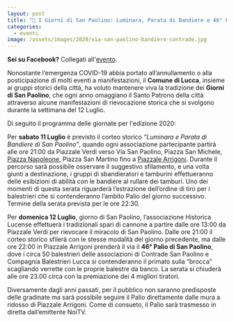 ```yaml
---
layout: post
title: "📣 I Giorni di San Paolino: Luminara, Parata di Bandiere e 46° Palio di San Paolino"
categories:
  - eventi
image: /assets/images/2020/via-san-paolino-bandiere-contrade.jpg
---
```


**Sei su Facebook?** Collegati all'[evento](https://www.facebook.com/events/317566119401163).

Nonostante l’emergenza COVID-19 abbia portato all’annullamento o alla
posticipazione di molti eventi a manifestazioni, il **Comune di Lucca**, insieme
ai gruppi storici della città, ha voluto mantenere viva la tradizione dei
**Giorni di San Paolino**, che ogni anno omaggiano il Santo Patrono della città
attraverso alcune manifestazioni di rievocazione storica che si svolgono durante
la settimana del 12 Luglio.

Di seguito il programma delle giornate per l'edizione 2020:

<!-- more -->

Per **sabato 11 Luglio** è previsto il corteo storico *“Luminara e Parata di
Bandiere di San Paolino”*, quando ogni associazione partecipante partirà alle
ore 21:00 da Piazzale Verdi verso Via San Paolino, Piazza San Michele, [Piazza
Napoleone](https://goo.gl/maps/DCZmQPv9u8xKhhC9A), Piazza San Martino fino a
[Piazzale Arrigoni](https://goo.gl/maps/HyDpGNSRgNuZ14kdA). Durante il percorso
sarà possibile osservare il suggestivo sfilamento, e una volta giunti a
destinazione, i gruppi di sbandieratori e tamburini effettueranno delle
esibizioni di abilità con le bandiere al rullare dei tamburi. Uno dei momenti di
questa serata riguarderà l’estrazione dell’ordine di tiro per i balestrieri che
si contenderanno l’ambito Palio del giorno successivo. Termine della serata
prevista per le ore 22:30.

Per **domenica 12 Luglio**, giorno di San Paolino, l’associazione Historica
Lucense effettuerà i tradizionali spari di cannone a partire dalle ore 13:00 da
Piazzale Verdi per rievocare il miracolo di San Paolino. Dalle ore 21:00 il
corteo storico sfilerà con le stesse modalità del giorno precedente, ma dalle
ore 22:00 in Piazzale Arrigoni prenderà il via il **46° Palio di San Paolino**,
dove i circa 50 balestrieri delle associazioni di Contrade San Paolino e
Compagnia Balestrieri Lucca si contenderanno il primato sulla “brocca”
scagliando verrette con le proprie balestre da banco. La serata si chiuderà alle
ore 23.00 circa con la premiazione dei 4 migliori tiratori.

Diversamente dagli anni passati, per il pubblico non saranno predisposte delle
gradinate ma sarà possibile seguire il Palio direttamente dalle mura a ridosso
di Piazzale Arrigoni. Come di consueto, il Palio sarà trasmesso in diretta
dall’emittente NoiTV.

<script type='application/ld+json'>
{
  "@context": "https://www.schema.org",
  "@type": "Event",
  "name": "Luminara di San Paolino 2020",
  "url": "https://consanpaolino.org",
  "description": "Rievocazione storica, corteo storico",
  "startDate": "11/07/2020 09:00PM",
  "endDate": "11/07/2020 10:00PM",
  "eventStatus": "https://schema.org/EventScheduled",
  "eventAttendanceMode": "https://schema.org/OfflineEventAttendanceMode",
  "image": ["https://consanpaolino.org/assets/images/2020/via-san-paolino-bandiere-contrade.jpg"],
  "location": {
    "@type": "Place",
    "name": "Piazzale Arrigoni",
    "address": {
      "@type": "PostalAddress",
      "streetAddress": "Piazzale Arrigoni",
      "addressLocality": "Lucca",
      "addressRegion": "LU",
      "postalCode": "55100",
      "addressCountry": "IT"
    }
  },
  "offers": {
    "@type": "Offer",
    "price": "0.00"
  },
  "performer": {
    "@type": "PerformingGroup",
    "name": "Contrade San Paolino"
  },
  "organizer": {
    "@type": "Organization",
    "name": "Contrade San Paolino",
    "url": "https://consanpaolino.org"
  }
}
 </script>

<script type='application/ld+json'>
{
  "@context": "https://www.schema.org",
  "@type": "Event",
  "name": "Palio San Paolino 2020",
  "url": "https://consanpaolino.org",
  "description": "Disfida dei balestrieri, rievocazione storica",
  "startDate": "12/07/2020 09:00PM",
  "endDate": "12/07/2020 10:30PM",
  "eventStatus": "https://schema.org/EventScheduled",
  "eventAttendanceMode": "https://schema.org/OfflineEventAttendanceMode",
  "image": ["https://consanpaolino.org/assets/images/2020/via-san-paolino-bandiere-contrade.jpg"],
  "location": {
    "@type": "Place",
    "name": "Piazzale Arrigoni",
    "address": {
      "@type": "PostalAddress",
      "streetAddress": "Piazzale Arrigoni",
      "addressLocality": "Lucca",
      "addressRegion": "LU",
      "postalCode": "55100",
      "addressCountry": "IT"
    }
  },
  "offers": {
    "@type": "Offer",
    "price": "0.00"
  },
  "performer": {
    "@type": "PerformingGroup",
    "name": "Contrade San Paolino"
  },
  "organizer": {
    "@type": "Organization",
    "name": "Contrade San Paolino",
    "url": "https://consanpaolino.org"
  }
}
 </script>
